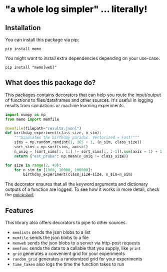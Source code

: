 <h1 style="color: black; font-size: 2em; font-weight: 800;">"a whole log simpler" ... literally!</h1>

## Installation 

You can install this package via pip;

```
pip install memo
```

You might want to install extra dependencies depending on your use-case. 

```
pip install "memo[web]"
```

## What does this package do? 

This packages contains decorators that can help you route the input/output
of functions to files/dataframes and other sources. It's useful in logging
results from simulations or machine learning experiments.

```python
import numpy as np 
from memo import memfile

@memfile(filepath="results.jsonl")
def birthday_experiment(class_size, n_sim):
    """Simulates the birthday paradox. Vectorized = Fast!"""
    sims = np.random.randint(1, 365 + 1, (n_sim, class_size))
    sort_sims = np.sort(sims, axis=1)
    n_uniq = (sort_sims[:, 1:] != sort_sims[:, :-1]).sum(axis = 1) + 1
    return {"est_proba": np.mean(n_uniq != class_size)}

for size in range(2, 40):
    for n_sim in [1000, 10000, 100000]:
        birthday_experiment(class_size=size, n_sim=n_sim)
```

The decorator ensures that all the keyword arguments and dictionary 
outputs of a function are logged. To see how it works in more detail, 
check the [quickstart](/getting-started.html)

## Features 

This library also offers decorators to pipe to other sources. 

- `memlists` sends the json blobs to a list
- `memfile` sends the json blobs to a file 
- `memweb` sends the json blobs to a server via http-post requests
- `memfunc` sends the data to a callable that you supply, like `print`
- `grid` generates a convenient grid for your experiments
- `random_grid` generates a randomized grid for your experiments
- `time_taken` also logs the time the function takes to run
